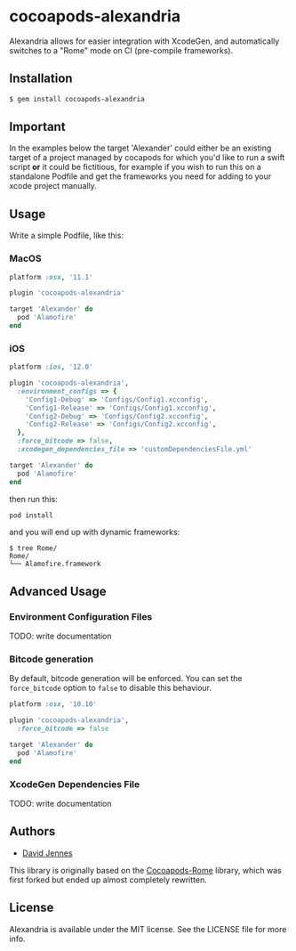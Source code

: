 # cocoapods-alexandria

Alexandria allows for easier integration with XcodeGen, and automatically switches to a "Rome" mode on CI (pre-compile frameworks).

## Installation

```bash
$ gem install cocoapods-alexandria
```

## Important

In the examples below the target 'Alexander' could either be an existing target of a project managed by cocapods for which you'd like to run a swift script **or** it could be fictitious, for example if you wish to run this on a standalone Podfile and get the frameworks you need for adding to your xcode project manually.

## Usage 

Write a simple Podfile, like this:

### MacOS

```ruby
platform :osx, '11.1'

plugin 'cocoapods-alexandria'

target 'Alexander' do
  pod 'Alamofire'
end
```

### iOS 

```ruby
platform :ios, '12.0'

plugin 'cocoapods-alexandria',
  :environment_configs => {
    'Config1-Debug' => 'Configs/Config1.xcconfig',
    'Config1-Release' => 'Configs/Config1.xcconfig',
    'Config2-Debug' => 'Configs/Config2.xcconfig',
    'Config2-Release' => 'Configs/Config2.xcconfig',
  },
  :force_bitcode => false,
  :xcodegen_dependencies_file => 'customDependenciesFile.yml'

target 'Alexander' do
  pod 'Alamofire'
end
```

then run this:

```bash
pod install
```

and you will end up with dynamic frameworks:

```
$ tree Rome/
Rome/
└── Alamofire.framework
```

## Advanced Usage

### Environment Configuration Files

TODO: write documentation

### Bitcode generation

By default, bitcode generation will be enforced. You can set the `force_bitcode` option to `false` to disable this behaviour.

```ruby
platform :osx, '10.10'

plugin 'cocoapods-alexandria',
  :force_bitcode => false

target 'Alexander' do
  pod 'Alamofire'
end
```

### XcodeGen Dependencies File

TODO: write documentation

## Authors

* [David Jennes](https://github.com/djbe)

This library is originally based on the [Cocoapods-Rome](https://github.com/CocoaPods/Rome) library, which was first forked but ended up almost completely rewritten.

## License

Alexandria is available under the MIT license. See the LICENSE file for more info.

